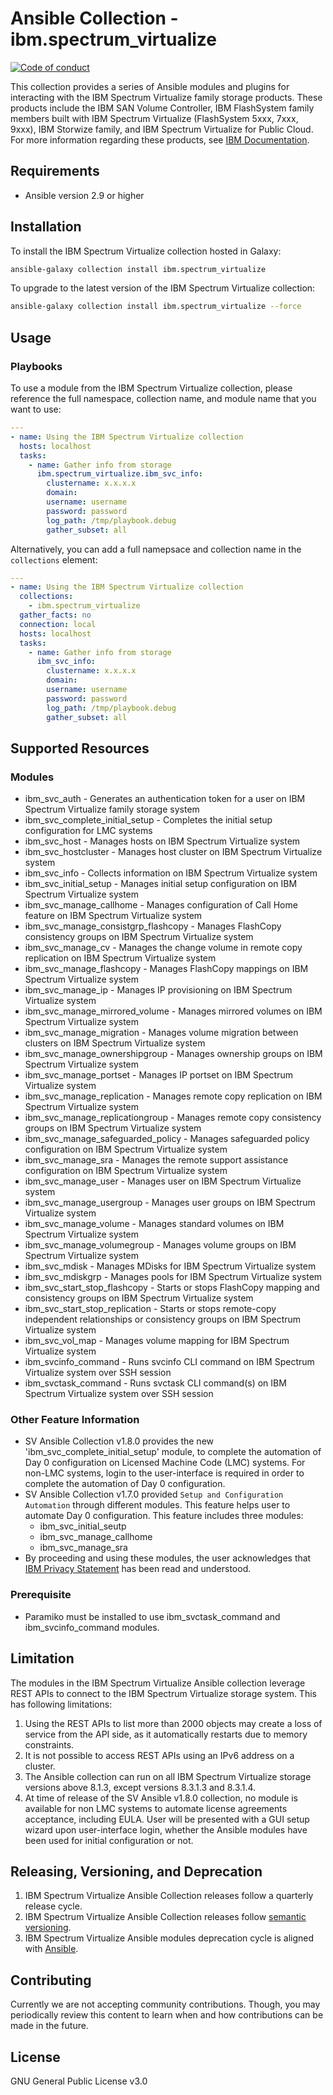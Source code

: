 # Ansible Collection - ibm.spectrum_virtualize

[![Code of conduct](https://img.shields.io/badge/code%20of%20conduct-Ansible-silver.svg)](https://docs.ansible.com/ansible/latest/community/code_of_conduct.html )

This collection provides a series of Ansible modules and plugins for interacting with the IBM Spectrum Virtualize family storage products. These products include the IBM SAN Volume Controller, IBM FlashSystem family members built with IBM Spectrum Virtualize (FlashSystem 5xxx, 7xxx, 9xxx), IBM Storwize family, and IBM Spectrum Virtualize for Public Cloud. For more information regarding these products, see [IBM Documentation](https://www.ibm.com/docs/en ).

## Requirements

- Ansible version 2.9 or higher

## Installation

To install the IBM Spectrum Virtualize collection hosted in Galaxy:

```bash
ansible-galaxy collection install ibm.spectrum_virtualize
```

To upgrade to the latest version of the IBM Spectrum Virtualize collection:

```bash
ansible-galaxy collection install ibm.spectrum_virtualize --force
```

## Usage

### Playbooks

To use a module from the IBM Spectrum Virtualize collection, please reference the full namespace, collection name, and module name that you want to use:

```yaml
---
- name: Using the IBM Spectrum Virtualize collection
  hosts: localhost
  tasks:
    - name: Gather info from storage
      ibm.spectrum_virtualize.ibm_svc_info:
        clustername: x.x.x.x
        domain:
        username: username
        password: password
        log_path: /tmp/playbook.debug
        gather_subset: all
```

Alternatively, you can add a full namepsace and collection name in the `collections` element:

```yaml
---
- name: Using the IBM Spectrum Virtualize collection
  collections:
    - ibm.spectrum_virtualize
  gather_facts: no
  connection: local
  hosts: localhost
  tasks:
    - name: Gather info from storage
      ibm_svc_info:
        clustername: x.x.x.x
        domain:
        username: username
        password: password
        log_path: /tmp/playbook.debug
        gather_subset: all
```

## Supported Resources

### Modules

- ibm_svc_auth - Generates an authentication token for a user on IBM Spectrum Virtualize family storage system
- ibm_svc_complete_initial_setup - Completes the initial setup configuration for LMC systems
- ibm_svc_host - Manages hosts on IBM Spectrum Virtualize system
- ibm_svc_hostcluster - Manages host cluster on IBM Spectrum Virtualize system
- ibm_svc_info - Collects information on IBM Spectrum Virtualize system
- ibm_svc_initial_setup - Manages initial setup configuration on IBM Spectrum Virtualize system
- ibm_svc_manage_callhome - Manages configuration of Call Home feature on IBM Spectrum Virtualize system
- ibm_svc_manage_consistgrp_flashcopy - Manages FlashCopy consistency groups on IBM Spectrum Virtualize system
- ibm_svc_manage_cv - Manages the change volume in remote copy replication on IBM Spectrum Virtualize system
- ibm_svc_manage_flashcopy - Manages FlashCopy mappings on IBM Spectrum Virtualize system
- ibm_svc_manage_ip - Manages IP provisioning on IBM Spectrum Virtualize system
- ibm_svc_manage_mirrored_volume - Manages mirrored volumes on IBM Spectrum Virtualize system
- ibm_svc_manage_migration - Manages volume migration between clusters on IBM Spectrum Virtualize system
- ibm_svc_manage_ownershipgroup - Manages ownership groups on IBM Spectrum Virtualize system
- ibm_svc_manage_portset - Manages IP portset on IBM Spectrum Virtualize system
- ibm_svc_manage_replication - Manages remote copy replication on IBM Spectrum Virtualize system
- ibm_svc_manage_replicationgroup - Manages remote copy consistency groups on IBM Spectrum Virtualize system
- ibm_svc_manage_safeguarded_policy - Manages safeguarded policy configuration on IBM Spectrum Virtualize system
- ibm_svc_manage_sra - Manages the remote support assistance configuration on IBM Spectrum Virtualize system
- ibm_svc_manage_user - Manages user on IBM Spectrum Virtualize system
- ibm_svc_manage_usergroup - Manages user groups on IBM Spectrum Virtualize system
- ibm_svc_manage_volume - Manages standard volumes on IBM Spectrum Virtualize system
- ibm_svc_manage_volumegroup - Manages volume groups on IBM Spectrum Virtualize system
- ibm_svc_mdisk - Manages MDisks for IBM Spectrum Virtualize system
- ibm_svc_mdiskgrp - Manages pools for IBM Spectrum Virtualize system
- ibm_svc_start_stop_flashcopy - Starts or stops FlashCopy mapping and consistency groups on IBM Spectrum Virtualize system
- ibm_svc_start_stop_replication - Starts or stops remote-copy independent relationships or consistency groups on IBM Spectrum Virtualize system
- ibm_svc_vol_map - Manages volume mapping for IBM Spectrum Virtualize system
- ibm_svcinfo_command - Runs svcinfo CLI command on IBM Spectrum Virtualize system over SSH session
- ibm_svctask_command - Runs svctask CLI command(s) on IBM Spectrum Virtualize system over SSH session

### Other Feature Information
- SV Ansible Collection v1.8.0 provides the new 'ibm_svc_complete_initial_setup' module, to complete the automation of Day 0 configuration on Licensed Machine Code (LMC) systems.
  For non-LMC systems, login to the user-interface is required in order to complete the automation of Day 0 configuration.
- SV Ansible Collection v1.7.0 provided `Setup and Configuration Automation` through different modules. This feature helps user to automate Day 0 configuration.
  This feature includes three modules:
	- ibm_svc_initial_seutp
	- ibm_svc_manage_callhome 
	- ibm_svc_manage_sra
- By proceeding and using these modules, the user acknowledges that [IBM Privacy Statement](https://www.ibm.com/privacy) has been read and understood.

### Prerequisite

- Paramiko must be installed to use ibm_svctask_command and ibm_svcinfo_command modules.

## Limitation

The modules in the IBM Spectrum Virtualize Ansible collection leverage REST APIs to connect to the IBM Spectrum Virtualize storage system. This has following limitations:
1. Using the REST APIs to list more than 2000 objects may create a loss of service from the API side, as it automatically restarts due to memory constraints.
2. It is not possible to access REST APIs using an IPv6 address on a cluster.
3. The Ansible collection can run on all IBM Spectrum Virtualize storage versions above 8.1.3, except versions 8.3.1.3 and 8.3.1.4.
4. At time of release of the SV Ansible v1.8.0 collection, no module is available for non LMC systems to automate license agreements acceptance, including EULA.
   User will be presented with a GUI setup wizard upon user-interface login, whether the Ansible modules have been used for initial configuration or not.

## Releasing, Versioning, and Deprecation

1. IBM Spectrum Virtualize Ansible Collection releases follow a quarterly release cycle.
2. IBM Spectrum Virtualize Ansible Collection releases follow [semantic versioning](https://semver.org/).
3. IBM Spectrum Virtualize Ansible modules deprecation cycle is aligned with [Ansible](https://docs.ansible.com/ansible/latest/dev_guide/module_lifecycle.html).

## Contributing

Currently we are not accepting community contributions.
Though, you may periodically review this content to learn when and how contributions can be made in the future.

## License

GNU General Public License v3.0
